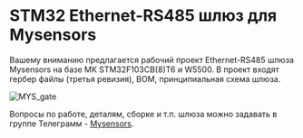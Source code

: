 # STM32 Ethernet-RS485 шлюз для Mysensors

Вашему вниманию предлагается рабочий проект Ethernet-RS485 шлюза Mysensors на базе МК STM32F103CB(8)T6 и W5500. В проект входят гербер файлы (третья ревизия), BOM, принципиальная схема шлюза.

![MYS_gate](https://user-images.githubusercontent.com/48506975/74336831-2515f400-4db0-11ea-9ecd-b43383d706dc.jpg)

Вопросы по работе, деталям, сборке и т.п. шлюза можно задавать в группе Телеграмм - [Mysensors](https://t.me/mysensors_rus "Русскоязычная группа Mysensors").